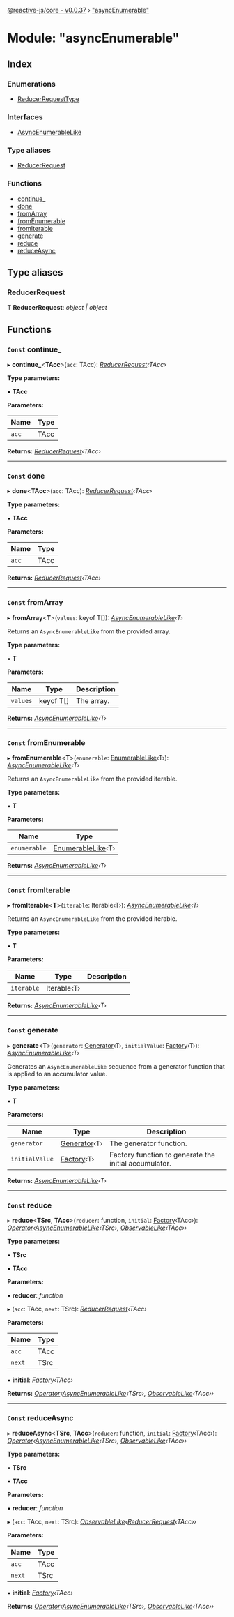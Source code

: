 [@reactive-js/core - v0.0.37](../README.md) › ["asyncEnumerable"](_asyncenumerable_.md)

# Module: "asyncEnumerable"

## Index

### Enumerations

* [ReducerRequestType](../enums/_asyncenumerable_.reducerrequesttype.md)

### Interfaces

* [AsyncEnumerableLike](../interfaces/_asyncenumerable_.asyncenumerablelike.md)

### Type aliases

* [ReducerRequest](_asyncenumerable_.md#reducerrequest)

### Functions

* [continue_](_asyncenumerable_.md#const-continue_)
* [done](_asyncenumerable_.md#const-done)
* [fromArray](_asyncenumerable_.md#const-fromarray)
* [fromEnumerable](_asyncenumerable_.md#const-fromenumerable)
* [fromIterable](_asyncenumerable_.md#const-fromiterable)
* [generate](_asyncenumerable_.md#const-generate)
* [reduce](_asyncenumerable_.md#const-reduce)
* [reduceAsync](_asyncenumerable_.md#const-reduceasync)

## Type aliases

###  ReducerRequest

Ƭ **ReducerRequest**: *object | object*

## Functions

### `Const` continue_

▸ **continue_**<**TAcc**>(`acc`: TAcc): *[ReducerRequest](_asyncenumerable_.md#reducerrequest)‹TAcc›*

**Type parameters:**

▪ **TAcc**

**Parameters:**

Name | Type |
------ | ------ |
`acc` | TAcc |

**Returns:** *[ReducerRequest](_asyncenumerable_.md#reducerrequest)‹TAcc›*

___

### `Const` done

▸ **done**<**TAcc**>(`acc`: TAcc): *[ReducerRequest](_asyncenumerable_.md#reducerrequest)‹TAcc›*

**Type parameters:**

▪ **TAcc**

**Parameters:**

Name | Type |
------ | ------ |
`acc` | TAcc |

**Returns:** *[ReducerRequest](_asyncenumerable_.md#reducerrequest)‹TAcc›*

___

### `Const` fromArray

▸ **fromArray**<**T**>(`values`: keyof T[]): *[AsyncEnumerableLike](../interfaces/_asyncenumerable_.asyncenumerablelike.md)‹T›*

Returns an `AsyncEnumerableLike` from the provided array.

**Type parameters:**

▪ **T**

**Parameters:**

Name | Type | Description |
------ | ------ | ------ |
`values` | keyof T[] | The array.  |

**Returns:** *[AsyncEnumerableLike](../interfaces/_asyncenumerable_.asyncenumerablelike.md)‹T›*

___

### `Const` fromEnumerable

▸ **fromEnumerable**<**T**>(`enumerable`: [EnumerableLike](../interfaces/_enumerable_.enumerablelike.md)‹T›): *[AsyncEnumerableLike](../interfaces/_asyncenumerable_.asyncenumerablelike.md)‹T›*

Returns an `AsyncEnumerableLike` from the provided iterable.

**Type parameters:**

▪ **T**

**Parameters:**

Name | Type |
------ | ------ |
`enumerable` | [EnumerableLike](../interfaces/_enumerable_.enumerablelike.md)‹T› |

**Returns:** *[AsyncEnumerableLike](../interfaces/_asyncenumerable_.asyncenumerablelike.md)‹T›*

___

### `Const` fromIterable

▸ **fromIterable**<**T**>(`iterable`: Iterable‹T›): *[AsyncEnumerableLike](../interfaces/_asyncenumerable_.asyncenumerablelike.md)‹T›*

Returns an `AsyncEnumerableLike` from the provided iterable.

**Type parameters:**

▪ **T**

**Parameters:**

Name | Type | Description |
------ | ------ | ------ |
`iterable` | Iterable‹T› |   |

**Returns:** *[AsyncEnumerableLike](../interfaces/_asyncenumerable_.asyncenumerablelike.md)‹T›*

___

### `Const` generate

▸ **generate**<**T**>(`generator`: [Generator](_functions_.md#generator)‹T›, `initialValue`: [Factory](_functions_.md#factory)‹T›): *[AsyncEnumerableLike](../interfaces/_asyncenumerable_.asyncenumerablelike.md)‹T›*

Generates an `AsyncEnumerableLike` sequence from a generator function
that is applied to an accumulator value.

**Type parameters:**

▪ **T**

**Parameters:**

Name | Type | Description |
------ | ------ | ------ |
`generator` | [Generator](_functions_.md#generator)‹T› | The generator function. |
`initialValue` | [Factory](_functions_.md#factory)‹T› | Factory function to generate the initial accumulator.  |

**Returns:** *[AsyncEnumerableLike](../interfaces/_asyncenumerable_.asyncenumerablelike.md)‹T›*

___

### `Const` reduce

▸ **reduce**<**TSrc**, **TAcc**>(`reducer`: function, `initial`: [Factory](_functions_.md#factory)‹TAcc›): *[Operator](_functions_.md#operator)‹[AsyncEnumerableLike](../interfaces/_asyncenumerable_.asyncenumerablelike.md)‹TSrc›, [ObservableLike](../interfaces/_observable_.observablelike.md)‹TAcc››*

**Type parameters:**

▪ **TSrc**

▪ **TAcc**

**Parameters:**

▪ **reducer**: *function*

▸ (`acc`: TAcc, `next`: TSrc): *[ReducerRequest](_asyncenumerable_.md#reducerrequest)‹TAcc›*

**Parameters:**

Name | Type |
------ | ------ |
`acc` | TAcc |
`next` | TSrc |

▪ **initial**: *[Factory](_functions_.md#factory)‹TAcc›*

**Returns:** *[Operator](_functions_.md#operator)‹[AsyncEnumerableLike](../interfaces/_asyncenumerable_.asyncenumerablelike.md)‹TSrc›, [ObservableLike](../interfaces/_observable_.observablelike.md)‹TAcc››*

___

### `Const` reduceAsync

▸ **reduceAsync**<**TSrc**, **TAcc**>(`reducer`: function, `initial`: [Factory](_functions_.md#factory)‹TAcc›): *[Operator](_functions_.md#operator)‹[AsyncEnumerableLike](../interfaces/_asyncenumerable_.asyncenumerablelike.md)‹TSrc›, [ObservableLike](../interfaces/_observable_.observablelike.md)‹TAcc››*

**Type parameters:**

▪ **TSrc**

▪ **TAcc**

**Parameters:**

▪ **reducer**: *function*

▸ (`acc`: TAcc, `next`: TSrc): *[ObservableLike](../interfaces/_observable_.observablelike.md)‹[ReducerRequest](_asyncenumerable_.md#reducerrequest)‹TAcc››*

**Parameters:**

Name | Type |
------ | ------ |
`acc` | TAcc |
`next` | TSrc |

▪ **initial**: *[Factory](_functions_.md#factory)‹TAcc›*

**Returns:** *[Operator](_functions_.md#operator)‹[AsyncEnumerableLike](../interfaces/_asyncenumerable_.asyncenumerablelike.md)‹TSrc›, [ObservableLike](../interfaces/_observable_.observablelike.md)‹TAcc››*
